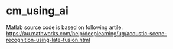 # cm_using_ai
Matlab source code is based on following artile. 
https://au.mathworks.com/help/deeplearning/ug/acoustic-scene-recognition-using-late-fusion.html

